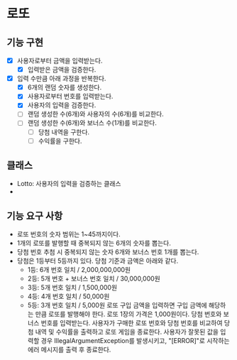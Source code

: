 # 로또

## 기능 구현
- [x] 사용자로부터 금액을 입력받는다.
  - [x] 입력받은 금액을 검증한다.
- [x] 입력 수만큼 아래 과정을 반복한다.
  - [x] 6개의 랜덤 숫자를 생성한다.
  - [x] 사용자로부터 번호를 입력받는다.
  - [x] 사용자의 입력을 검증한다.
  - [ ] 랜덤 생성한 수(6개)와 사용자의 수(6개)를 비교한다.
  - [ ] 랜덤 생성한 수(6개)와 보너스 수(1개)를 비교한다.
    - [ ] 당첨 내역을 구한다.
    - [ ] 수익률을 구한다.

## 클래스
- Lotto: 사용자의 입력을 검증하는 클래스
- 

## 기능 요구 사항
- 로또 번호의 숫자 범위는 1~45까지이다.
- 1개의 로또를 발행할 때 중복되지 않는 6개의 숫자를 뽑는다.
- 당첨 번호 추첨 시 중복되지 않는 숫자 6개와 보너스 번호 1개를 뽑는다.
- 당첨은 1등부터 5등까지 있다. 당첨 기준과 금액은 아래와 같다.
  - 1등: 6개 번호 일치 / 2,000,000,000원
  - 2등: 5개 번호 + 보너스 번호 일치 / 30,000,000원
  - 3등: 5개 번호 일치 / 1,500,000원
  - 4등: 4개 번호 일치 / 50,000원
  - 5등: 3개 번호 일치 / 5,000원
    로또 구입 금액을 입력하면 구입 금액에 해당하는 만큼 로또를 발행해야 한다.
    로또 1장의 가격은 1,000원이다.
    당첨 번호와 보너스 번호를 입력받는다.
    사용자가 구매한 로또 번호와 당첨 번호를 비교하여 당첨 내역 및 수익률을 출력하고 로또 게임을 종료한다.
    사용자가 잘못된 값을 입력할 경우 IllegalArgumentException를 발생시키고, "[ERROR]"로 시작하는 에러 메시지를 출력 후 종료한다.
